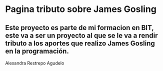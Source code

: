 # Pagina tributo sobre James Gosling
Este proyecto es parte de mi formacion en BIT, este va a ser un proyecto al que se le va a rendir tributo a los aportes que realizo James Gosling en la programación.
---
Alexandra Restrepo Agudelo
